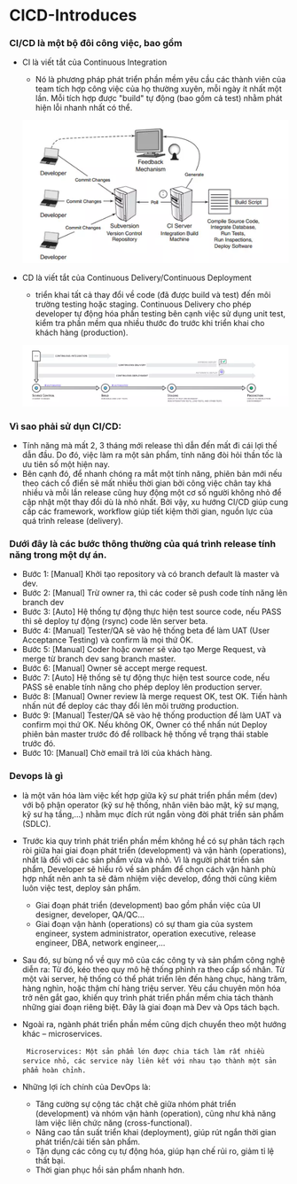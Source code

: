 # CICD-Introduces
### CI/CD là một bộ đôi công việc, bao gồm
- CI là viết tắt của Continuous Integration
    - Nó là phương pháp phát triển phần mềm yêu cầu các thành viên của team tích hợp công việc của họ thường xuyên, mỗi ngày ít nhất một lần. Mỗi tích hợp được "build" tự động (bao gồm cả test) nhằm phát hiện lỗi nhanh nhất có thể.

    ![Alt text](images/ci.webp?raw=true "Title")

- CD là viết tắt của Continuous Delivery/Continuous Deployment
    - triển khai tất cả thay đổi về code (đã được build và test) đến môi trường testing hoặc staging. Continuous Delivery cho phép developer tự động hóa phần testing bên cạnh việc sử dụng unit test, kiểm tra phần mềm qua nhiều thước đo trước khi triển khai cho khách hàng (production). 
    
    ![Alt text](images/cd.webp?raw=true "Title")

### Vì sao phải sử dụn CI/CD:
- Tính năng mà mất 2, 3 tháng mới release thì dẫn đến mất đi cái lợi thế dẫn đầu. Do đó, việc làm ra một sản phẩm, tính năng đòi hỏi thần tốc là ưu tiên số một hiện nay.
- Bên cạnh đó, để nhanh chóng ra mắt một tính năng, phiên bản mới nếu theo cách cổ điển sẽ mất nhiều thời gian bởi công việc chân tay khá nhiều và mỗi lần release cũng huy động một cơ số người không nhỏ để cập nhật một thay đổi dù là nhỏ nhất. Bởi vậy, xu hướng CI/CD giúp cung cấp các framework, workflow giúp tiết kiệm thời gian, nguồn lực của quá trình release (delivery).

### Dưới đây là các bước thông thường của quá trình release tính năng trong một dự án.
- Bước 1: [Manual] Khởi tạo repository và có branch default là master và dev.
- Bước 2: [Manual] Trừ owner ra, thì các coder sẽ push code tính năng lên branch dev
- Bước 3: [Auto] Hệ thống tự động thực hiện test source code, nếu PASS thì sẽ deploy tự động (rsync) code lên server beta.
- Bước 4: [Manual] Tester/QA sẽ vào hệ thống beta để làm UAT (User Acceptance Testing) và confirm là mọi thứ OK.
- Bước 5: [Manual] Coder hoặc owner sẽ vào tạo Merge Request, và merge từ branch dev sang branch master.
- Bước 6: [Manual] Owner sẽ accept merge request.
- Bước 7: [Auto] Hệ thống sẽ tự động thực hiện test source code, nếu PASS sẽ enable tính năng cho phép deploy lên production server.
- Bước 8: [Manual] Owner review là merge request OK, test OK. Tiến hành nhấn nút để deploy các thay đổi lên môi trường production.
- Bước 9: [Manual] Tester/QA sẽ vào hệ thống production để làm UAT và confirm mọi thứ OK. Nếu không OK, Owner có thể nhấn nút Deploy phiên bản master trước đó để rollback hệ thống về trạng thái stable trước đó.
- Bước 10: [Manual] Chờ email trả lời của khách hàng.

### Devops là gì
- là một văn hóa làm việc kết hợp giữa kỹ sư phát triển phần mềm (dev) với bộ phận operator (kỹ sư hệ thống, nhân viên bảo mật, kỹ sư mạng, kỹ sư hạ tầng,...) nhằm mục đích rút ngắn vòng đời phát triển sản phẩm (SDLC).
- Trước kia quy trình phát triển phần mềm không hề có sự phân tách rạch ròi giữa hai giai đoạn phát triển (development) và vận hành (operations), nhất là đối với các sản phẩm vừa và nhỏ. Vì là người phát triển sản phẩm, Developer sẽ hiểu rõ về sản phẩm để chọn cách vận hành phù hợp nhất nên anh ta sẽ đảm nhiệm việc develop, đồng thời cũng kiêm luôn việc test, deploy sản phẩm.
    - Giai đoạn phát triển (development) bao gồm phần việc của UI designer, developer, QA/QC…
    - Giai đoạn vận hành (operations) có sự tham gia của system engineer, system administrator, operation executive, release engineer, DBA, network engineer,…
- Sau đó, sự bùng nổ về quy mô của các công ty và sản phẩm công nghệ diễn ra: Từ đó, kéo theo quy mô hệ thống phình ra theo cấp số nhân. Từ một vài server, hệ thống có thể phát triển lên đến hàng chục, hàng trăm, hàng nghìn, hoặc thậm chí hàng triệu server.
Yêu cầu chuyên môn hóa trở nên gắt gao, khiến quy trình phát triển phần mềm chia tách thành những giai đoạn riêng biệt. Đây là giai đoạn mà Dev và Ops tách bạch.
- Ngoài ra, ngành phát triển phần mềm cũng dịch chuyển theo một hướng khác – microservices.

    ``` Microservices: Một sản phẩm lớn được chia tách làm rất nhiều service nhỏ, các service này liên kết với nhau tạo thành một sản phẩm hoàn chỉnh.```
- Những lợi ích chính của DevOps là:
    - Tăng cường sự cộng tác chặt chẽ giữa nhóm phát triển (development) và nhóm vận hành (operation), cũng như khả năng làm việc liên chức năng (cross-functional).
    - Nâng cao tần suất triển khai (deployment), giúp rút ngắn thời gian phát triển/cải tiến sản phẩm.
    - Tận dụng các công cụ tự động hóa, giúp hạn chế rủi ro, giảm tỉ lệ thất bại.
    - Thời gian phục hồi sản phẩm nhanh hơn.
